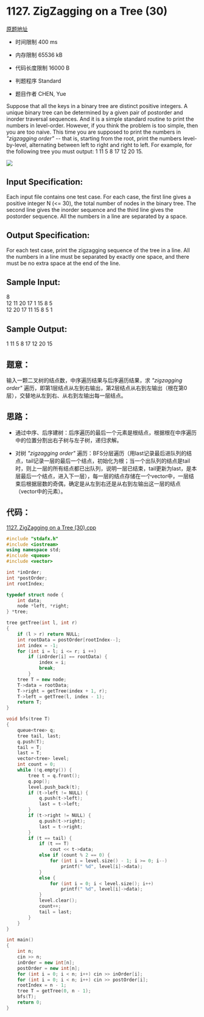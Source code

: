 ﻿# 1127. ZigZagging on a Tree (30)

[原题地址](https://www.patest.cn/contests/pat-a-practise/1127)

* 时间限制 400 ms



* 内存限制 65536 kB



* 代码长度限制 16000 B



* 判题程序 Standard 

* 题目作者 CHEN, Yue



Suppose that all the keys in a binary tree are distinct positive integers. A unique binary tree can be determined by a given pair of postorder and inorder traversal sequences. And it is a simple standard routine to print the numbers in level-order. However, if you think the problem is too simple, then you are too naive. This time you are supposed to print the numbers in *"zigzagging order"* -- that is, starting from the root, print the numbers level-by-level, alternating between left to right and right to left. For example, for the following tree you must output: 1 11 5 8 17 12 20 15.

![](https://raw.githubusercontent.com/jerrykcode/PAT-Practise/master/images/1127.jpg)

## Input Specification: 

Each input file contains one test case. For each case, the first line gives a positive integer N (<= 30), the total number of nodes in the binary tree. The second line gives the inorder sequence and the third line gives the postorder sequence. All the numbers in a line are separated by a space.

## Output Specification: 

For each test case, print the zigzagging sequence of the tree in a line. All the numbers in a line must be separated by exactly one space, and there must be no extra space at the end of the line.
## Sample Input:  
8  
12 11 20 17 1 15 8 5  
12 20 17 11 15 8 5 1  

## Sample Output:  
1 11 5 8 17 12 20 15  

## 题意：

输入一颗二叉树的结点数，中序遍历结果与后序遍历结果，求 *"zigzagging order"* 遍历，即第1层结点从左到右输出，第2层结点从右到左输出（根在第0层），交替地从左到右、从右到左输出每一层结点。

## 思路：


* 通过中序、后序建树：后序遍历的最后一个元素是根结点，根据根在中序遍历中的位置分割出右子树与左子树，递归求解。

* 对树 *"zigzagging order"* 遍历：BFS分层遍历（用last记录最后进队列的结点，tail记录一层的最后一个结点，初始化为根；当一个出队列的结点是tail时，则上一层的所有结点都已出队列，说明一层已结束，tail更新为last，是本层最后一个结点，进入下一层），每一层的结点存储在一个vector中，一层结束后根据层数的奇偶，确定是从左到右还是从右到左输出这一层的结点（vector中的元素）。


## 代码：

[1127. ZigZagging on a Tree (30).cpp](https://github.com/jerrykcode/PAT-Practise/blob/master/PAT%20Advanced%20Level%20Practise/1127.%20ZigZagging%20on%20a%20Tree%20(30)/1127.%20ZigZagging%20on%20a%20Tree%20(30).cpp)

```cpp
#include "stdafx.h"
#include <iostream>
using namespace std;
#include <queue>
#include <vector>

int *inOrder;
int *postOrder;
int rootIndex;

typedef struct node {
	int data;
	node *left, *right;
} *tree;

tree getTree(int l, int r)
{
	if (l > r) return NULL;
	int rootData = postOrder[rootIndex--];
	int index = -1;
	for (int i = l; i <= r; i ++)
		if (inOrder[i] == rootData) {
			index = i;
			break;
		}
	tree T = new node;
	T->data = rootData;
	T->right = getTree(index + 1, r);
	T->left = getTree(l, index - 1);
	return T;
}

void bfs(tree T)
{
	queue<tree> q;
	tree tail, last;
	q.push(T);
	tail = T;
	last = T;
	vector<tree> level;
	int count = 0;
	while (!q.empty()) {
		tree t = q.front();
		q.pop();
		level.push_back(t);
		if (t->left != NULL) {
			q.push(t->left);
			last = t->left;
		}
		if (t->right != NULL) {
			q.push(t->right);
			last = t->right;
		}
		if (t == tail) {
			if (t == T) 
				cout << t->data;
			else if (count % 2 == 0) {
				for (int i = level.size() - 1; i >= 0; i--)
					printf(" %d", level[i]->data);
			}
			else {
				for (int i = 0; i < level.size(); i++)
					printf(" %d", level[i]->data);
			}
			level.clear();
			count++;
			tail = last;
		}
	}
}

int main()
{
	int n;
	cin >> n;
	inOrder = new int[n];
	postOrder = new int[n];
	for (int i = 0; i < n; i++) cin >> inOrder[i];
	for (int i = 0; i < n; i++) cin >> postOrder[i];
	rootIndex = n - 1;
	tree T = getTree(0, n - 1);
	bfs(T);
    return 0;
}
```